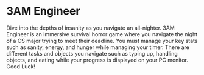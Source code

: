 # 3AM Engineer 

Dive into the depths of insanity as you navigate an all-nighter. 3AM Engineer is an immersive survival horror game where you navigate the night of a CS major trying to meet their deadline. You must manage your key stats such as sanity, energy, and hunger while managing your timer. There are different tasks and objects you navigate such as typing up, handling objects, and eating while your progress is displayed on your PC monitor. Good Luck!
